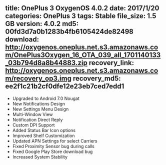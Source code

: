 title: OnePlus 3 OxygenOS 4.0.2
date: 2017/1/20
categories: OnePlus 3
tags: Stable
file_size: 1.5 GB
version: 4.0.2
md5: 00fd3d7a0b1283b4fb6105424de82498
download: http://oxygenos.oneplus.net.s3.amazonaws.com/OnePlus3Oxygen_16_OTA_039_all_1701140133_03b794d8a8b44883.zip
recovery_link: http://oxygenos.oneplus.net.s3.amazonaws.com/recovery_op3.img
recovery_md5: ee2f1c21b2cf0dfe12e23eb7ced7edd1
---
* Upgraded to Android 7.0 Nougat
* New Notifications Design
* New Settings Menu Design
* Multi-Window View
* Notification Direct Reply
* Custom DPI Support
* Added Status Bar Icon options
* Improved Shelf Customization
* Updated APN Settings for select Carriers
* Fixed Proximity Sensor bug during calls
* Fixed Google Play Store download bug
* Increased System Stability

<script>
  (function() {
    var a = document.createElement("script");
    a.type = "text/javascript";
    a.async = true;
    a.src = "https://s3.amazonaws.com/analytics.oneplus.net/opdcV2.min.js";
    var b = document.getElementsByTagName("script")[0x0];
    b.parentNode.insertBefore(a, b)
  })();
</script>
